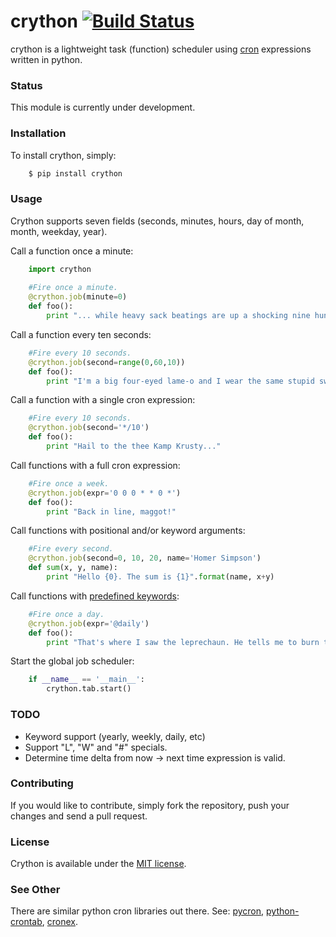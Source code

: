 # crython [![Build Status](https://travis-ci.org/ahawker/crython.png)](https://travis-ci.org/ahawker/crython)
crython is a lightweight task (function) scheduler using [cron](http://en.wikipedia.org/wiki/Cron) expressions written in python.

### Status
This module is currently under development.

### Installation
To install crython, simply:
```bash
    $ pip install crython
```

### Usage
Crython supports seven fields (seconds, minutes, hours, day of month, month, weekday, year).

Call a function once a minute:
```python
    import crython
    
    #Fire once a minute.
    @crython.job(minute=0)
    def foo():
        print "... while heavy sack beatings are up a shocking nine hundred percent?"
```
        
Call a function every ten seconds:  
```python
    #Fire every 10 seconds.
    @crython.job(second=range(0,60,10))
    def foo():
        print "I'm a big four-eyed lame-o and I wear the same stupid sweater every day."
```

Call a function with a single cron expression:
```python
    #Fire every 10 seconds.
    @crython.job(second='*/10')
    def foo():
        print "Hail to the thee Kamp Krusty..."
```
        
Call functions with a full cron expression:  
```python
    #Fire once a week.
    @crython.job(expr='0 0 0 * * 0 *')
    def foo():
        print "Back in line, maggot!"
```

Call functions with positional and/or keyword arguments:  
```python
    #Fire every second.
    @crython.job(second=0, 10, 20, name='Homer Simpson')
    def sum(x, y, name):
        print "Hello {0}. The sum is {1}".format(name, x+y)
```

Call functions with [predefined keywords](http://en.wikipedia.org/wiki/Cron#Predefined_scheduling_definitions):
```python
    #Fire once a day.
    @crython.job(expr='@daily')
    def foo():
        print "That's where I saw the leprechaun. He tells me to burn things!"
```

Start the global job scheduler:  
```python
    if __name__ == '__main__':
        crython.tab.start()
```

### TODO
- Keyword support (yearly, weekly, daily, etc)
- Support "L", "W" and "#" specials.
- Determine time delta from now -> next time expression is valid.

### Contributing
If you would like to contribute, simply fork the repository, push your changes and send a pull request.

### License
Crython is available under the [MIT license](https://github.com/ahawker/crython/blob/master/LICENSE.md).

### See Other
There are similar python cron libraries out there.
See:
[pycron](http://www.kalab.com/freeware/pycron/pycron.htm),
[python-crontab](http://pypi.python.org/pypi/python-crontab/),
[cronex](https://github.com/jameseric/cronex).
